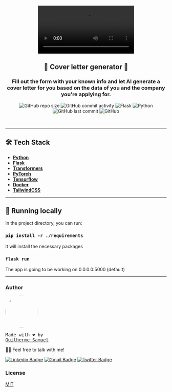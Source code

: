 <p align="center">
<video src="https://user-images.githubusercontent.com/49620737/228107570-7831acbf-2001-4b25-8e26-bc65f89de30a.mp4" alt="Gif demo" />
</p>
<h2 align="center">
  📰 <a>Cover letter generator</a> 📰
</h2>
<h3 align="center"> 
 Fill out the form with your known info and let AI generate a cover letter for you based on the data of you and the company you're applying for.
</h3>

<p align="center">
<img alt="GitHub repo size" src="https://img.shields.io/github/repo-size/guilhermefront/cover-letter-writer">
<img alt="GitHub commit activity" src="https://img.shields.io/github/commit-activity/m/guilhermefront/cover-letter-writer">
<img alt="Flask" src="https://img.shields.io/badge/flask-%23092E20.svg?style=flat&logo=flask&logoColor=white">
<img alt="Python" src="https://img.shields.io/badge/Python-3776AB?style=flat&logo=python&logoColor=white">
<img alt="GitHub last commit" src="https://img.shields.io/github/last-commit/guilhermefront/cover-letter-writer">
<img alt="GitHub" src="https://img.shields.io/github/license/guilhermefront/cover-letter-writer">
</p>

<br>

---


## 🛠 Tech Stack

- **[Python](https://github.com/python/cpython)**
- **[Flask](https://github.com/django/flask)**
- **[Transformers](https://github.com/huggingface/transformers)**
- **[PyTorch](https://github.com/pytorch/pytorch)**
- **[Tensorflow](https://github.com/tensorflow/tensorflow)**
- **[Docker](https://github.com/docker)**
- **[TailwindCSS](https://github.com/tailwindlabs/tailwindcss)**

---

## 🚀 Running locally

In the project directory, you can run:

### `pip install -r ./requirements`

It will install the necessary packages

### `flask run`

The app is going to be working on 0.0.0.0:5000 (default)

---

### Author

<a href="github.com/guilhermefront">
 <img style="border-radius: 50%;" src="https://avatars2.githubusercontent.com/u/49620737?s=460&u=affe940c45f9f14f3d456561e49e34d64e5b2078&v=4" width="100px;" alt=""/>
 <br />
</a>
<pre>Made with ❤️ by 
<a href="github.com/guilhermefront">Guilherme Samuel</a></pre>

👋🏽 Feel free to talk with me!

[![Linkedin Badge](https://img.shields.io/badge/-Guilherme%20Samuel-blue?style=flat-square&logo=Linkedin&logoColor=white&link=https://www.linkedin.com/in/guilherme-samuel-2aa7aa19b/)](https://www.linkedin.com/in/guilherme-samuel-2aa7aa19b/)
[![Gmail Badge](https://img.shields.io/badge/-devguilhermefront@gmail.com-c14438?style=flat-square&logo=Gmail&logoColor=white&link=mailto:devguilhermefront@gmail.com)](mailto:devguilhermefront@gmail.com)
[![Twitter Badge](https://img.shields.io/badge/-guilhermefront-1ca0f1?style=flat-square&labelColor=1ca0f1&logo=twitter&logoColor=white&link=https://twitter.com/tgmarinho)](https://twitter.com/guilhermefront)

### License

[MIT](https://github.com/guilhermefront/betteraim/blob/master/README.md)
